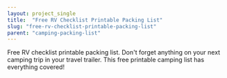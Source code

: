 ```yaml
---
layout: project_single
title:  "Free RV Checklist Printable Packing List"
slug: "free-rv-checklist-printable-packing-list"
parent: "camping-packing-list"
---
```

Free RV checklist printable packing list. Don't forget anything on your next camping trip in your travel trailer. This free printable camping list has everything covered!